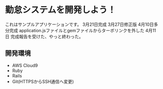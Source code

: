 # 勤怠システムを開発しよう！

これはサンプルアプリケーションです。
3月21日完成
3月27日修正版
4月10日多分完成
application.jsファイルとgemファイルからターボリンクを外した
4月11日
完成報告を受けた、やっと終わった。

## 開発環境

* AWS Cloud9
* Ruby
* Rails
* Git(HTTPSからSSH通信へ変更)
